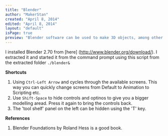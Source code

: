```yaml
---
title: "Blender"
author: "MakerStan"
created: "April 8, 2014"
edited: "April 8, 2014"
layout: "default"
isPage: true
preview: "Blender software can be used to make 3D objects, among other things. This post is how to setup, intstall and learn a few keyboard shortcuts to make 3D models."
---
```

I installed Blender 2.70 from [here] (http://www.blender.org/download/). I extracted it and started it from the command prompt using this script from the extracted folder <code>./blender&</code>

**Shortcuts**
1. Using <code>Ctrl-Left Arrow</code> and <Crtl-Right Arrow> cycles through the available screens. This way you can quickly change screens from Default to Animation to Scripting etc.
2. Use <code>Shift-Space</code> to hide controls and optinos to give you a bigger modelling aread. Press it again to bring the controls back.
3. The 'tool shelf' panel on the left can be hidden using the 'T' key.

**References**
1. Blender Foundations by Roland Hess is a good book.
